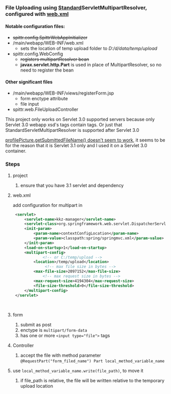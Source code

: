 ### File Uploading using <u>Standard</u>ServletMultipartResolver, configured with <u>web.xml</u>

#### Notable configuration files:

- ~~spittr.config.SpittrWebAppInitializer~~
- /main/webapp/WEB-INF/web.xml
  - sets the location of temp upload folder to *D:/d/data/temp/upload*
- spittr.config.WebConfig
  - ~~registers multipartResolver bean~~
  - **javax.servlet.http.Part** is used in place of MultipartResolver, so no need to register the bean

#### Other significant files

- /main/webapp/WEB-INF/views/registerForm.jsp
  - form enctype attribute
  - file input
- spittr.web.FileUploadController

This project only works on Servlet 3.0 supported servers because only Servlet 3.0 webapp xsd's <servlet> tags contain <multipart-config> tags. Or just that StandardServletMultipartResolver is supported after Servlet 3.0

<u>profilePicture.getSubmittedFileName() doesn't seem to work</u>, it seems to be for the reason that it is Servlet 3.1 only and I used it on a Servlet 3.0 container. 

### Steps

1. project

   1. ensure that you have 3.1 servlet and dependency 

2. web.xml

   add configuration for multipart in <servlet>

   ```xml
   	<servlet>
   		<servlet-name>kkz-manager</servlet-name>
   		<servlet-class>org.springframework.web.servlet.DispatcherServlet</servlet-class>
   		<init-param>
   			<param-name>contextConfigLocation</param-name>
   			<param-value>classpath:spring/springmvc.xml</param-value>
   		</init-param>
   		<load-on-startup>1</load-on-startup>
   		<multipart-config>
                <!-- or C:/temp/upload -->
   			<location>/temp/upload</location>
             	 <!-- max file size in bytes -->
   			<max-file-size>2097152</max-file-size>
                <!-- max request size in bytes -->
   			<max-request-size>4194304</max-request-size>
   			<file-size-threshold>0</file-size-threshold>
   		</multipart-config>
   	</servlet>
   ```

   ​

3. form

   1. submit as post
   2. enctype is `multipart/form-data`
   3. has one or more `<input type="file">` tags

4. Controller

   1. accept the file with method parameter `@RequestPart("form_filed_name") Part local_method_variable_name`

5. use `local_method_variable_name.write(file_path)`, to move it

   1. if file_path is relative, the file will be written relative to the temporary upload location